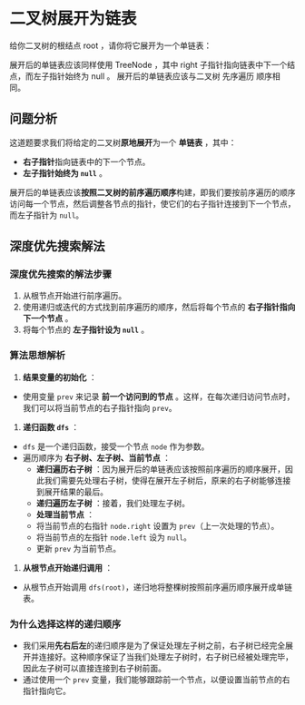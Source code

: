 # 二叉树展开为链表

给你二叉树的根结点 root ，请你将它展开为一个单链表：

展开后的单链表应该同样使用 TreeNode ，其中 right 子指针指向链表中下一个结点，而左子指针始终为 null 。
展开后的单链表应该与二叉树 先序遍历 顺序相同。


## 问题分析

这道题要求我们将给定的二叉树**原地展开**为一个 **单链表** ，其中：

* **右子指针**指向链表中的下一个节点。
* **左子指针始终为 `null`** 。

展开后的单链表应该**按照二叉树的前序遍历顺序**构建，即我们要按前序遍历的顺序访问每一个节点，然后调整各节点的指针，使它们的右子指针连接到下一个节点，而左子指针为 `null`。


## 深度优先搜索解法

### 深度优先搜索的解法步骤

1. 从根节点开始进行前序遍历。
2. 使用递归或迭代的方式找到前序遍历的顺序，然后将每个节点的 **右子指针指向下一个节点** 。
3. 将每个节点的 **左子指针设为 `null`** 。

### 算法思想解析

1. **结果变量的初始化** ：

* 使用变量 `prev` 来记录 **前一个访问到的节点** 。这样，在每次递归访问节点时，我们可以将当前节点的右子指针指向 `prev`。

1. **递归函数 `dfs`** ：

* `dfs` 是一个递归函数，接受一个节点 `node` 作为参数。
* 遍历顺序为 **右子树、左子树、当前节点** ：
  * **递归遍历右子树** ：因为展开后的单链表应该按照前序遍历的顺序展开，因此我们需要先处理右子树，使得在展开左子树后，原来的右子树能够连接到展开结果的最后。
  * **递归遍历左子树** ：接着，我们处理左子树。
  * **处理当前节点** ：
  * 将当前节点的右指针 `node.right` 设置为 `prev`（上一次处理的节点）。
  * 将当前节点的左指针 `node.left` 设为 `null`。
  * 更新 `prev` 为当前节点。

1. **从根节点开始递归调用** ：

* 从根节点开始调用 `dfs(root)`，递归地将整棵树按照前序遍历顺序展开成单链表。

### 为什么选择这样的递归顺序

* 我们采用**先右后左**的递归顺序是为了保证处理左子树之前，右子树已经完全展开并连接好。这种顺序保证了当我们处理左子树时，右子树已经被处理完毕，因此左子树可以直接连接到右子树前面。
* 通过使用一个 `prev` 变量，我们能够跟踪前一个节点，以便设置当前节点的右指针指向它。
